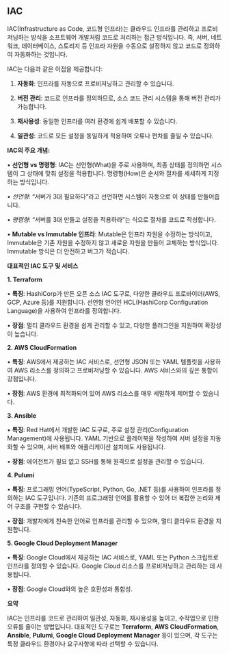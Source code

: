## IAC

IAC(Infrastructure as Code, 코드형 인프라)는 클라우드 인프라를 관리하고 프로비저닝하는 방식을 소프트웨어 개발처럼 코드로 처리하는 접근 방식입니다. 즉, 서버, 네트워크, 데이터베이스, 스토리지 등 인프라 자원을 수동으로 설정하지 않고 코드로 정의하여 자동화하는 것입니다.

  

IAC는 다음과 같은 이점을 제공합니다:

  

1. **자동화**: 인프라를 자동으로 프로비저닝하고 관리할 수 있습니다.

2. **버전 관리**: 코드로 인프라를 정의하므로, 소스 코드 관리 시스템을 통해 버전 관리가 가능합니다.

3. **재사용성**: 동일한 인프라를 여러 환경에 쉽게 배포할 수 있습니다.

4. **일관성**: 코드로 모든 설정을 동일하게 적용하여 오류나 편차를 줄일 수 있습니다.

  

**IAC의 주요 개념:**

  

• **선언형 vs 명령형**: IAC는 선언형(What)을 주로 사용하며, 최종 상태를 정의하면 시스템이 그 상태에 맞춰 설정을 적용합니다. 명령형(How)은 순서와 절차를 세세하게 지정하는 방식입니다.

• _선언형_: “서버가 3대 필요하다”라고 선언하면 시스템이 자동으로 이 상태를 만들어줍니다.

• _명령형_: “서버를 3대 만들고 설정을 적용하라”는 식으로 절차를 코드로 작성합니다.

• **Mutable vs Immutable 인프라**: Mutable은 인프라 자원을 수정하는 방식이고, Immutable은 기존 자원을 수정하지 않고 새로운 자원을 만들어 교체하는 방식입니다. Immutable 방식은 더 안전하고 버그가 적습니다.

  

**대표적인 IAC 도구 및 서비스**

  

**1. Terraform**

  

• **특징**: HashiCorp가 만든 오픈 소스 IAC 도구로, 다양한 클라우드 프로바이더(AWS, GCP, Azure 등)를 지원합니다. 선언형 언어인 HCL(HashiCorp Configuration Language)을 사용하여 인프라를 정의합니다.

• **장점**: 멀티 클라우드 환경을 쉽게 관리할 수 있고, 다양한 플러그인을 지원하여 확장성이 높습니다.

  

**2. AWS CloudFormation**

  

• **특징**: AWS에서 제공하는 IAC 서비스로, 선언형 JSON 또는 YAML 템플릿을 사용하여 AWS 리소스를 정의하고 프로비저닝할 수 있습니다. AWS 서비스와의 깊은 통합이 강점입니다.

• **장점**: AWS 환경에 최적화되어 있어 AWS 리소스를 매우 세밀하게 제어할 수 있습니다.

  

**3. Ansible**

  

• **특징**: Red Hat에서 개발한 IAC 도구로, 주로 설정 관리(Configuration Management)에 사용됩니다. YAML 기반으로 플레이북을 작성하여 서버 설정을 자동화할 수 있으며, 서버 배포와 애플리케이션 설치에도 사용됩니다.

• **장점**: 에이전트가 필요 없고 SSH를 통해 원격으로 설정을 관리할 수 있습니다.

  

**4. Pulumi**

  

• **특징**: 프로그래밍 언어(TypeScript, Python, Go, .NET 등)를 사용하여 인프라를 정의하는 IAC 도구입니다. 기존의 프로그래밍 언어를 활용할 수 있어 더 복잡한 논리와 제어 구조를 구현할 수 있습니다.

• **장점**: 개발자에게 친숙한 언어로 인프라를 관리할 수 있으며, 멀티 클라우드 환경을 지원합니다.

  

**5. Google Cloud Deployment Manager**

  

• **특징**: Google Cloud에서 제공하는 IAC 서비스로, YAML 또는 Python 스크립트로 인프라를 정의할 수 있습니다. Google Cloud 리소스를 프로비저닝하고 관리하는 데 사용됩니다.

• **장점**: Google Cloud와의 높은 호환성과 통합성.

  

**요약**

  

IAC는 인프라를 코드로 관리하여 일관성, 자동화, 재사용성을 높이고, 수작업으로 인한 오류를 줄이는 방법입니다. 대표적인 도구로는 **Terraform**, **AWS CloudFormation**, **Ansible**, **Pulumi**, **Google Cloud Deployment Manager** 등이 있으며, 각 도구는 특정 클라우드 환경이나 요구사항에 따라 선택할 수 있습니다.